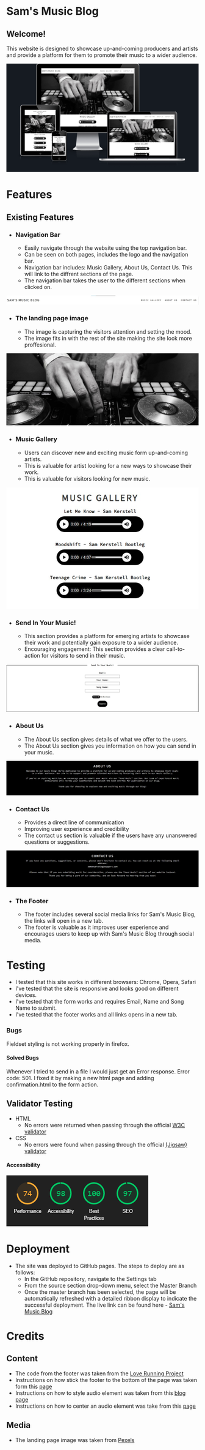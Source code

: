 # Sam's Music Blog

## Welcome!

This website is designed to showcase up-and-coming producers and artists and provide a platform for them to promote their music to a wider audience.

![Different screen sizes](assets/images/different-screen-sizes2.png)

# Features

## Existing Features

* ### Navigation Bar
  * Easily navigate through the website using the top navigation bar.
  * Can be seen on both pages, includes the logo and the navigation bar.
  * Navigation bar includes: Music Gallery, About Us, Contact Us. This will link to the diffrent sections of the page.
  * The navigation bar takes the user to the different sections when clicked on.

![Screenshot of the navigation bar.](assets/images/navigation-Bar.jpg)

* ### The landing page image
  * The image is capturing the visitors attention and setting the mood.
  * The image fits in with the rest of the site making the site look more proffesional.

![Screenshot og the Landing page Image](assets/images/landing-page-image.jpg)

* ### Music Gallery
  * Users can discover new and exciting music form up-and-coming artists.
  * This is valuable for artist looking for a new ways to showcase their work.
  * This is valuable for visitors looking for new music.

![Screenshot of the Music Gallery](assets/images/music-gallery.jpg)

* ### Send In Your Music!
  * This section provides a platform for emerging artists to showcase their work and potentially gain exposure to a wider audience.
  * Encouraging engagement: This section provides a clear call-to-action for visitors to send in their music.

![Screenshot of the Send In Your Music! section](assets/images/send-music.jpg)

* ### About Us
  * The About Us section gives details of what we offer to the users.
  * The About Us section gives you information on how you can send in your music. 

![Screenshot of the About Us section](assets/images/about-us2.jpg)

* ### Contact Us
  * Provides a direct line of communication
  * Improving user experience and credibility
  * The contact us section is valuable if the users have any unanswered questions or suggestions.

![Screenshot of the Contact Us Section](assets/images/contact-us.jpg)

* ### The Footer
  * The footer includes several social media links for Sam's Music Blog, the links will open in a new tab.
  * The footer is valuable as it improves user experience and encourages users to keep up with Sam's Music Blog through social media.
# Testing
* I tested that this site works in different browsers: Chrome, Opera, Safari
* I've tested that the site is responsive and looks good on different devices.
* I've tested that the form works and requires Email, Name and Song Name to submit.
* I've tested that the footer works and all links opens in a new tab.

### Bugs
Fieldset styling is not working properly in firefox.

#### Solved Bugs
Whenever I tried to send in a file I would just get an Error response.
Error code: 501.
I fixed it by making a new html page and adding confirmation.html to the form action.

## Validator Testing
* HTML
  * No errors were returned when passing through the official [W3C validator](https://validator.w3.org)
* CSS
  * No errors were found when passing through the official [(Jigsaw) validator](https://jigsaw.w3.org/css-validator/)
#### Accessibility
![Screenshot of the Lighthouse Pagespeed](assets/images/lighthouse.png)

# Deployment
* The site was deployed to GitHub pages. The steps to deploy are as follows:
  * In the GitHub repository, navigate to the Settings tab
  * From the source section drop-down menu, select the Master Branch
  * Once the master branch has been selected, the page will be automatically refreshed with a detailed ribbon display to indicate the successful deployment.
The live link can be found here - [Sam's Music Blog](https://samuelkerstell.github.io/portfolio-project-1/index.html)

# Credits
## Content
* The code from the footer was taken from the [Love Running Project](https://github.com/samuelkerstell/love-running)
* Instructions on how stick the footer to the bottom of the page was taken form this [page](https://dev.to/nehalahmadkhan/how-to-make-footer-stick-to-bottom-of-web-page-3i14)
* Instructions on how to style audio element was taken from this [blog page](https://blog.shahednasser.com/how-to-style-an-audio-element/)
* Instructions on how to center an audio element was take from this [page](https://stackoverflow.com/questions/16823868/center-html-5-audio-players-for-all-browsers)
## Media
* The landing page image was taken from [Pexels](https://www.pexels.com/photo/grayscale-photography-of-person-using-dj-controller-860707/)